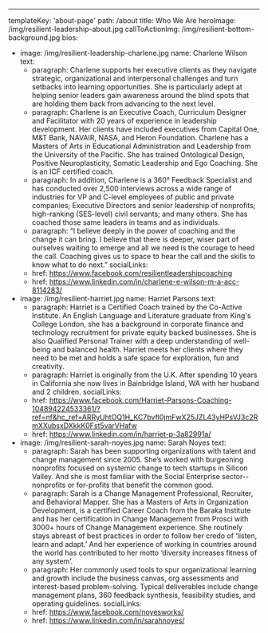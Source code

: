 ---
templateKey: 'about-page'
path: /about
title: Who We Are
heroImage: /img/resilient-leadership-about.jpg
callToActionImg: /img/resilient-bottom-background.jpg
bios:
  - image: /img/resilient-leadership-charlene.jpg
    name: Charlene Wilson
    text:
      - paragraph: Charlene supports her executive clients as they navigate strategic, organizational and interpersonal challenges and turn setbacks into learning opportunities. She is particularly adept at helping senior leaders gain awareness around the blind spots that are holding them back from advancing to the next level.
      - paragraph: Charlene is an Executive Coach, Curriculum Designer and Facilitator with 20 years of experience in leadership development. Her clients have included executives from Capital One, M&T Bank, NAVAIR, NASA, and Heron Foundation. Charlene has a Masters of Arts in Educational Administration and Leadership from the University of the Pacific. She has trained Ontological Design, Positive Neuroplasticity, Somatic Leadership and Ego Coaching. She is an ICF certified coach.
      - paragraph: In addition, Charlene is a 360° Feedback Specialist and has conducted over 2,500 interviews across a wide range of industries for VP and C-level employees of public and private companies; Executive Directors and senior leadership of nonprofits; high-ranking (SES-level) civil servants; and many others. She has coached those same leaders in teams and as individuals.
      - paragraph: “I believe deeply in the power of coaching and the change it can bring. I believe that there is deeper, wiser part of ourselves waiting to emerge and all we need is the courage to heed the call. Coaching gives us to space to hear the call and the skills to know what to do next.”
    socialLinks:
      - href: https://www.facebook.com/resilientleadershipcoaching
      - href: https://www.linkedin.com/in/charlene-e-wilson-m-a-acc-8114283/
  - image: /img/resilient-harriet.jpg
    name: Harriet Parsons
    text:
      - paragraph: Harriet is a Certified Coach trained by the Co-Active Institute. An English Language and Literature graduate from King's College London, she has a background in corporate finance and technology recruitment for private equity backed businesses. She is also Qualified Personal Trainer with a deep understanding of well-being and balanced health. Harriet meets her clients where they need to be met and holds a safe space for exploration, fun and creativity.
      - paragraph: Harriet is originally from the U.K. After spending 10 years in California she now lives in Bainbridge Island, WA with her husband and 2 children.
    socialLinks:
      - href: https://www.facebook.com/Harriet-Parsons-Coaching-104894224533361/?ref=nf&hc_ref=ARRyUhtOQ1H_KC7bvfl0jmFwX25JZL43yHPsVJ3c2RmXXubsxDXkkK0Fst5varVHafw
      - href: https://www.linkedin.com/in/harriet-p-3a82991a/
  - image: /img/resilient-sarah-noyes.jpg
    name: Sarah Noyes
    text:
      - paragraph: Sarah has been supporting organizations with talent and change management since 2005. She’s worked with burgeoning nonprofits focused on systemic change to tech startups in Silicon Valley. And she is most familiar with the Social Enterprise sector-- nonprofits or for-profits that benefit the common good.
      - paragraph: Sarah is a Change Management Professional, Recruiter, and Behavioral Mapper. She has a Masters of Arts in Organization Development, is a certified Career Coach from the Baraka Institute and has her certification in Change Management from Prosci with 3000+ hours of Change Management experience. She routinely stays abreast of best practices in order to follow her credo of ‘listen, learn and adapt.’ And her experience of working in countries around the world has contributed to her motto ‘diversity increases fitness of any system’.
      - paragraph: Her commonly used tools to spur organizational learning and growth include the business canvas, org assessments and interest-based problem-solving. Typical deliverables include change management plans, 360 feedback synthesis, feasibility studies, and operating guidelines.
    socialLinks:
      - href: https://www.facebook.com/noyesworks/
      - href: https://www.linkedin.com/in/sarahnoyes/
